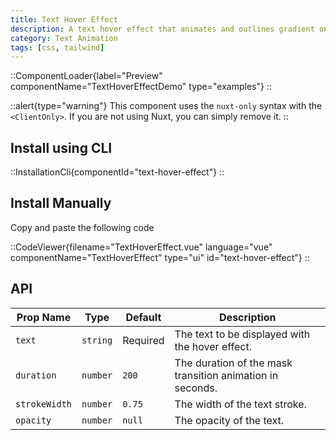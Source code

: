 ```yaml
---
title: Text Hover Effect
description: A text hover effect that animates and outlines gradient on hover, as seen on x.ai
category: Text Animation
tags: [css, tailwind]
---
```


::ComponentLoader{label="Preview" componentName="TextHoverEffectDemo" type="examples"}
::

::alert{type="warning"}
This component uses the `nuxt-only` syntax with the `<ClientOnly>`. If you are not using Nuxt, you can simply remove it.
::

## Install using CLI

::InstallationCli{componentId="text-hover-effect"}
::

## Install Manually

Copy and paste the following code

::CodeViewer{filename="TextHoverEffect.vue" language="vue" componentName="TextHoverEffect" type="ui" id="text-hover-effect"}
::

## API

| Prop Name     | Type     | Default  | Description                                               |
| ------------- | -------- | -------- | --------------------------------------------------------- |
| `text`        | `string` | Required | The text to be displayed with the hover effect.           |
| `duration`    | `number` | `200`    | The duration of the mask transition animation in seconds. |
| `strokeWidth` | `number` | `0.75`   | The width of the text stroke.                             |
| `opacity`     | `number` | `null`   | The opacity of the text.                                  |
